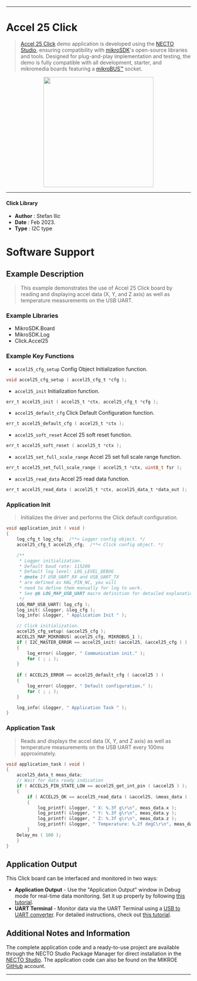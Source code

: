 
---
# Accel 25 Click

> [Accel 25 Click](https://www.mikroe.com/?pid_product=MIKROE-5602) demo application is developed using
the [NECTO Studio](https://www.mikroe.com/necto), ensuring compatibility with [mikroSDK](https://www.mikroe.com/mikrosdk)'s
open-source libraries and tools. Designed for plug-and-play implementation and testing, the demo is fully compatible with
all development, starter, and mikromedia boards featuring a [mikroBUS&trade;](https://www.mikroe.com/mikrobus) socket.

<p align="center">
  <img src="https://www.mikroe.com/?pid_product=MIKROE-5602&image=1" height=300px>
</p>

---

#### Click Library

- **Author**        : Stefan Ilic
- **Date**          : Feb 2023.
- **Type**          : I2C type

# Software Support

## Example Description

> This example demonstrates the use of Accel 25 Click board by reading and displaying 
 accel data (X, Y, and Z axis) as well as temperature measurements on the USB UART.

### Example Libraries

- MikroSDK.Board
- MikroSDK.Log
- Click.Accel25

### Example Key Functions

- `accel25_cfg_setup` Config Object Initialization function.
```c
void accel25_cfg_setup ( accel25_cfg_t *cfg );
```

- `accel25_init` Initialization function.
```c
err_t accel25_init ( accel25_t *ctx, accel25_cfg_t *cfg );
```

- `accel25_default_cfg` Click Default Configuration function.
```c
err_t accel25_default_cfg ( accel25_t *ctx );
```

- `accel25_soft_reset` Accel 25 soft reset function.
```c
err_t accel25_soft_reset ( accel25_t *ctx );
```

- `accel25_set_full_scale_range` Accel 25 set full scale range function.
```c
err_t accel25_set_full_scale_range ( accel25_t *ctx, uint8_t fsr );
```

- `accel25_read_data` Accel 25 read data function.
```c
err_t accel25_read_data ( accel25_t *ctx, accel25_data_t *data_out );
```

### Application Init

> Initializes the driver and performs the Click default configuration.

```c
void application_init ( void ) 
{
    log_cfg_t log_cfg;  /**< Logger config object. */
    accel25_cfg_t accel25_cfg;  /**< Click config object. */

    /** 
     * Logger initialization.
     * Default baud rate: 115200
     * Default log level: LOG_LEVEL_DEBUG
     * @note If USB_UART_RX and USB_UART_TX 
     * are defined as HAL_PIN_NC, you will 
     * need to define them manually for log to work. 
     * See @b LOG_MAP_USB_UART macro definition for detailed explanation.
     */
    LOG_MAP_USB_UART( log_cfg );
    log_init( &logger, &log_cfg );
    log_info( &logger, " Application Init " );

    // Click initialization.
    accel25_cfg_setup( &accel25_cfg );
    ACCEL25_MAP_MIKROBUS( accel25_cfg, MIKROBUS_1 );
    if ( I2C_MASTER_ERROR == accel25_init( &accel25, &accel25_cfg ) ) 
    {
        log_error( &logger, " Communication init." );
        for ( ; ; );
    }
    
    if ( ACCEL25_ERROR == accel25_default_cfg ( &accel25 ) )
    {
        log_error( &logger, " Default configuration." );
        for ( ; ; );
    }

    log_info( &logger, " Application Task " );
}
```

### Application Task

> Reads and displays the accel data (X, Y, and Z axis) as well as temperature measurements
 on the USB UART every 100ms approximately.

```c
void application_task ( void ) 
{
    accel25_data_t meas_data;
    // Wait for data ready indication
    if ( ACCEL25_PIN_STATE_LOW == accel25_get_int_pin ( &accel25 ) );
    {
        if ( ACCEL25_OK == accel25_read_data ( &accel25, &meas_data ) )
        {
            log_printf( &logger, " X: %.3f g\r\n", meas_data.x );
            log_printf( &logger, " Y: %.3f g\r\n", meas_data.y );
            log_printf( &logger, " Z: %.3f g\r\n", meas_data.z );
            log_printf( &logger, " Temperature: %.2f degC\r\n", meas_data.temperature );
        }
    Delay_ms ( 100 );
    }
}
```

## Application Output

This Click board can be interfaced and monitored in two ways:
- **Application Output** - Use the "Application Output" window in Debug mode for real-time data monitoring.
Set it up properly by following [this tutorial](https://www.youtube.com/watch?v=ta5yyk1Woy4).
- **UART Terminal** - Monitor data via the UART Terminal using
a [USB to UART converter](https://www.mikroe.com/click/interface/usb?interface*=uart,uart). For detailed instructions,
check out [this tutorial](https://help.mikroe.com/necto/v2/Getting%20Started/Tools/UARTTerminalTool).

## Additional Notes and Information

The complete application code and a ready-to-use project are available through the NECTO Studio Package Manager for 
direct installation in the [NECTO Studio](https://www.mikroe.com/necto). The application code can also be found on
the MIKROE [GitHub](https://github.com/MikroElektronika/mikrosdk_click_v2) account.

---
